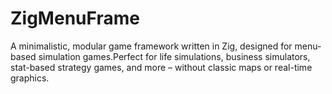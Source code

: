 # ZigMenuFrame
A minimalistic, modular game framework written in Zig, designed for menu-based simulation games.Perfect for life simulations, business simulators, stat-based strategy games, and more – without classic maps or real-time graphics.
